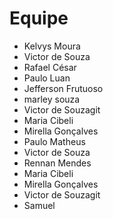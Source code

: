 # Equipe

- Kelvys Moura
- Victor de Souza
- Rafael César
- Paulo Luan
- Jefferson Frutuoso
- marley souza
- Victor de Souzagit 
- Maria Cibeli
- Mirella Gonçalves
- Paulo Matheus 
- Victor de Souza
- Rennan Mendes
- Maria Cibeli
- Mirella Gonçalves
- Victor de Souzagit 
- Samuel
